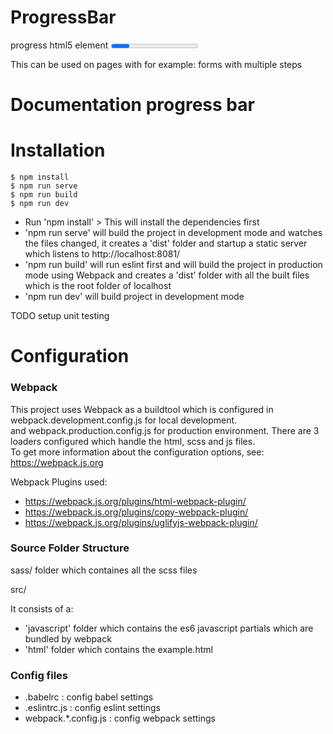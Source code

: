 # ProgressBar 
 progress html5 element <progress> global object which is created on the page when needed
 this is written in vanillaJS
 arrayOfElements must be javascript nodeList(will be converted to array)
 
 This can be used on pages with for example: forms with multiple steps 

# Documentation progress bar

# Installation 

```shell
$ npm install
$ npm run serve
$ npm run build
$ npm run dev
```

<ul>
<li>Run 'npm install' > 
This will install the dependencies first </li> 
<li>'npm run serve' will build the project in development mode and watches the files changed, it creates a 'dist' folder and startup a static server
which listens to http://localhost:8081/</li>
<li>'npm run build' will run eslint first and will build the project in production mode using Webpack and creates a 'dist' folder with all the built files which is the root folder of localhost</li>

<li>'npm run dev' will build project in development mode </li>
</ul>

TODO setup unit testing

# Configuration

### Webpack
This project uses Webpack as a buildtool which is configured in webpack.development.config.js for local development. <br>
and webpack.production.config.js for production environment.
There are 3 loaders configured which handle the html, scss and js files.<br>
To get more information about the configuration options, see: <a href="https://webpack.js.org">https://webpack.js.org</a>

Webpack Plugins used:
- https://webpack.js.org/plugins/html-webpack-plugin/
- https://webpack.js.org/plugins/copy-webpack-plugin/
- https://webpack.js.org/plugins/uglifyjs-webpack-plugin/

### Source Folder Structure

sass/  folder which containes all the scss files

src/

It consists of a:
<ul>
<li>'javascript' folder which contains the es6 javascript partials which are bundled by webpack 
<li>'html' folder which contains the example.html
</li>


</ul>

### Config files

- .babelrc : config babel settings
- .eslintrc.js : config eslint settings
- webpack.*.config.js : config webpack settings




